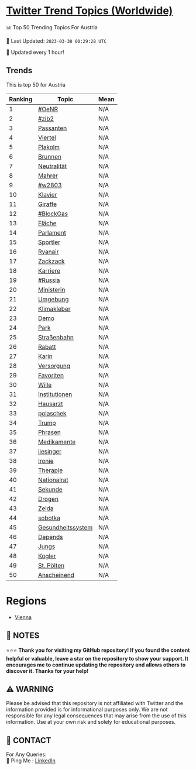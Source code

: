 [Twitter Trend Topics (Worldwide)](https://github.com/ErcinDedeoglu/Twitter-Trend-Topics)
==========


📊 Top 50 Trending Topics For Austria

📆 Last Updated: `2023-03-30 00:29:28 UTC`

🔧 Updated every 1 hour!


## Trends

This is top 50 for Austria

| Ranking | Topic | Mean |
| ------- | ------------ | ------------ |
| 1 | [#OeNR](http://twitter.com/search?q=%23OeNR) | N/A |
| 2 | [#zib2](http://twitter.com/search?q=%23zib2) | N/A |
| 3 | [Passanten](http://twitter.com/search?q=Passanten) | N/A |
| 4 | [Viertel](http://twitter.com/search?q=Viertel) | N/A |
| 5 | [Plakolm](http://twitter.com/search?q=Plakolm) | N/A |
| 6 | [Brunnen](http://twitter.com/search?q=Brunnen) | N/A |
| 7 | [Neutralität](http://twitter.com/search?q=Neutralit%c3%a4t) | N/A |
| 8 | [Mahrer](http://twitter.com/search?q=Mahrer) | N/A |
| 9 | [#w2803](http://twitter.com/search?q=%23w2803) | N/A |
| 10 | [Klavier](http://twitter.com/search?q=Klavier) | N/A |
| 11 | [Giraffe](http://twitter.com/search?q=Giraffe) | N/A |
| 12 | [#BlockGas](http://twitter.com/search?q=%23BlockGas) | N/A |
| 13 | [Fläche](http://twitter.com/search?q=Fl%c3%a4che) | N/A |
| 14 | [Parlament](http://twitter.com/search?q=Parlament) | N/A |
| 15 | [Sportler](http://twitter.com/search?q=Sportler) | N/A |
| 16 | [Ryanair](http://twitter.com/search?q=Ryanair) | N/A |
| 17 | [Zackzack](http://twitter.com/search?q=Zackzack) | N/A |
| 18 | [Karriere](http://twitter.com/search?q=Karriere) | N/A |
| 19 | [#Russia](http://twitter.com/search?q=%23Russia) | N/A |
| 20 | [Ministerin](http://twitter.com/search?q=Ministerin) | N/A |
| 21 | [Umgebung](http://twitter.com/search?q=Umgebung) | N/A |
| 22 | [Klimakleber](http://twitter.com/search?q=Klimakleber) | N/A |
| 23 | [Demo](http://twitter.com/search?q=Demo) | N/A |
| 24 | [Park](http://twitter.com/search?q=Park) | N/A |
| 25 | [Straßenbahn](http://twitter.com/search?q=Stra%c3%9fenbahn) | N/A |
| 26 | [Rabatt](http://twitter.com/search?q=Rabatt) | N/A |
| 27 | [Karin](http://twitter.com/search?q=Karin) | N/A |
| 28 | [Versorgung](http://twitter.com/search?q=Versorgung) | N/A |
| 29 | [Favoriten](http://twitter.com/search?q=Favoriten) | N/A |
| 30 | [Wille](http://twitter.com/search?q=Wille) | N/A |
| 31 | [Institutionen](http://twitter.com/search?q=Institutionen) | N/A |
| 32 | [Hausarzt](http://twitter.com/search?q=Hausarzt) | N/A |
| 33 | [polaschek](http://twitter.com/search?q=polaschek) | N/A |
| 34 | [Trump](http://twitter.com/search?q=Trump) | N/A |
| 35 | [Phrasen](http://twitter.com/search?q=Phrasen) | N/A |
| 36 | [Medikamente](http://twitter.com/search?q=Medikamente) | N/A |
| 37 | [liesinger](http://twitter.com/search?q=liesinger) | N/A |
| 38 | [Ironie](http://twitter.com/search?q=Ironie) | N/A |
| 39 | [Therapie](http://twitter.com/search?q=Therapie) | N/A |
| 40 | [Nationalrat](http://twitter.com/search?q=Nationalrat) | N/A |
| 41 | [Sekunde](http://twitter.com/search?q=Sekunde) | N/A |
| 42 | [Drogen](http://twitter.com/search?q=Drogen) | N/A |
| 43 | [Zelda](http://twitter.com/search?q=Zelda) | N/A |
| 44 | [sobotka](http://twitter.com/search?q=sobotka) | N/A |
| 45 | [Gesundheitssystem](http://twitter.com/search?q=Gesundheitssystem) | N/A |
| 46 | [Depends](http://twitter.com/search?q=Depends) | N/A |
| 47 | [Jungs](http://twitter.com/search?q=Jungs) | N/A |
| 48 | [Kogler](http://twitter.com/search?q=Kogler) | N/A |
| 49 | [St. Pölten](http://twitter.com/search?q=St.+P%c3%b6lten) | N/A |
| 50 | [Anscheinend](http://twitter.com/search?q=Anscheinend) | N/A |



# Regions

* [Vienna](</Austria/Vienna.md>)



## 📝 NOTES

⭐⭐⭐ **Thank you for visiting my GitHub repository! If you found the content helpful or valuable, leave a star on the repository to show your support. It encourages me to continue updating the repository and allows others to discover it. Thanks for your help!**


## ⚠️ WARNING

Please be advised that this repository is not affiliated with Twitter and the information provided is for informational purposes only. We are not responsible for any legal consequences that may arise from the use of this information. Use at your own risk and solely for educational purposes.


## 📨 CONTACT

 For Any Queries:  
            🏓 Ping Me : [LinkedIn](https://www.linkedin.com/in/ercindedeoglu/)
